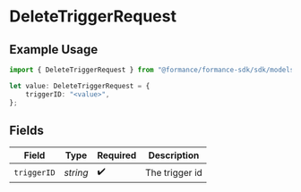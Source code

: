 # DeleteTriggerRequest

## Example Usage

```typescript
import { DeleteTriggerRequest } from "@formance/formance-sdk/sdk/models/operations";

let value: DeleteTriggerRequest = {
    triggerID: "<value>",
};
```

## Fields

| Field              | Type               | Required           | Description        |
| ------------------ | ------------------ | ------------------ | ------------------ |
| `triggerID`        | *string*           | :heavy_check_mark: | The trigger id     |